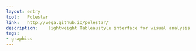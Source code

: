 ```yaml
---
layout: entry
tool:	Polestar
link:	http://vega.github.io/polestar/
description:	lightweight Tableaustyle interface for visual analysis
tags:
- graphics	
---
```

